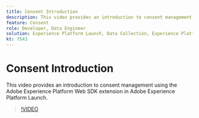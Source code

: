 ```yaml
---
title: Consent Introduction
description: This video provides an introduction to consent management using the Adobe Experience Platform Web SDK extension in Adobe Experience Platform Launch.
feature: Consent
role: Developer, Data Engineer
solution: Experience Platform Launch, Data Collection, Experience Platform
kt: 7543
---
```


# Consent Introduction

This video provides an introduction to consent management using the Adobe Experience Platform Web SDK extension in Adobe Experience Platform Launch.

>[!VIDEO](https://video.tv.adobe.com/v/332693/?quality=12&learn=on)
